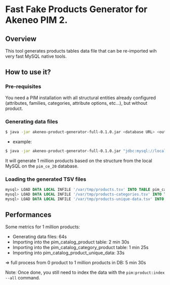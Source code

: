 # Fast Fake Products Generator for Akeneo PIM 2.

## Overview
This tool generates products tables data file that can be re-imported wih very fast MySQL native tools.

## How to use it?

### Pre-requisites
You need a PIM installation with all structural entities already configured (attributes, families, categories, attribute options, etc...), but without product.

### Generating data files
```bash
$ java -jar akeneo-product-generator-full-0.1.0.jar <database URL> <output directory> <number of products>
```
 - example:
```bash
$ java -jar akeneo-product-generator-full-0.1.0.jar "jdbc:mysql://localhost/pim_ce_20?user=akeneo_pim&password=akeneo_pim" /var/tmp 1000000
```
It will generate 1 million products based on the structure from the local MySQL on the `pim_ce_20` database.

### Loading the generated TSV files
```sql
mysql> LOAD DATA LOCAL INFILE '/var/tmp/products.tsv' INTO TABLE pim_catalog_product;
mysql> LOAD DATA LOCAL INFILE '/var/tmp/products-categories.tsv' INTO TABLE pim_catalog_category_product;
mysql> LOAD DATA LOCAL INFILE '/var/tmp/products-unique-data.tsv' INTO TABLE pim_catalog_product_unique_data;
```
## Performances
Some metrics for 1 million products:
 - Generating data files: 64s
 - Importing into the pim_catalog_product table: 2 min 30s
 - Importing into the pim_catalog_category_product table: 1 min 25s
 - Importing into pim_catalog_product_unique_data: 33s

 => full process from 0 product to 1 million products in DB: 5 min 30s

Note: Once done, you still need to index the data with the `pim:product:index --all` command.
